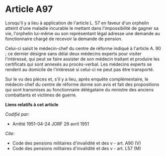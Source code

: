 # Article A97

Lorsqu'il y a lieu à application de l'article L. 57 en faveur d'un orphelin atteint d'une maladie incurable le mettant dans
l'impossibilité de gagner sa vie, l'orphelin lui-même ou son représentant légal adresse une demande au fonctionnaire chargé
de recevoir la demande de pension.

Celui-ci saisit le médecin-chef du centre de réforme indiqué à l'article A. 90 ; ce dernier désigne sans délai deux médecins
experts pour visiter l'intéressé, qui peut se faire assister de son médecin traitant et produire les certificats qui sont
annexés au procès-verbal. Les médecins experts se rendent au domicile de l'intéressé si celui-ci ne peut pas être transporté.

Sur le vu des pièces et, s'il y a lieu, après enquête complémentaire, le médecin-chef du centre de réforme donne son avis et
fait des propositions qui sont transmises au fonctionnaire délégataire du ministre des anciens combattants et victimes de
guerre.

**Liens relatifs à cet article**

_Codifié par_:

  - Arrêté 1951-04-24 JORF 29 avril 1951

_Cite_:

  - Code des pensions militaires d'invalidité et des v - art. A90 (V)
  - Code des pensions militaires d'invalidité et des v - art. L57 (M)

